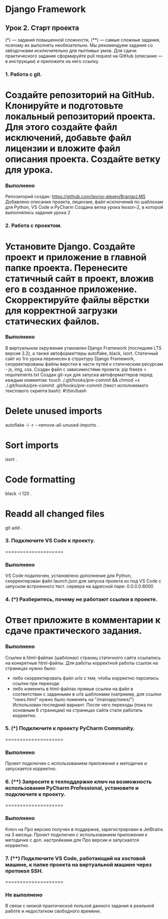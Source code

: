 # Django Framework

## Урок 2. Старт проекта

(*) — задания повышенной сложности, (**) — самые сложные задания, поэтому их выполнять необязательно. Мы рекомендуем 
задания со звёздочками исключительно для пытливых умов.
Для сдачи практического задания сформируйте pull request на GitHub (описание — в инструкции) и приложите на него ссылку.

### 1. Работа с git.
Создайте репозиторий на GitHub.
Клонируйте и подготовьте локальный репозиторий проекта. Для этого создайте файл исключений, добавьте файл лицензии 
и вложите файл описания проекта. Создайте ветку для урока. 
====================
### Выполнено
Репозиторий создан: https://github.com/lavrov-alexey/BraniacLMS
Добавлено описание проекта, лицензия, файл исключений по шаблонам для Python, VS Code и PyCharm
Создана ветка урока lesson-2, в которой выполнялись задания урока 2


### 2. Работа с проектом.
Установите Django.
Создайте проект и приложение в главной папке проекта.
Перенесите статичный сайт в проект, вложив его в созданное приложение.
Скорректируйте файлы вёрстки для корректной загрузки статических файлов. 
====================
### Выполнено
В виртуальном окружении утановлен Django Framework (последняя LTS версия 3.2), 
а также автоформаттеры autoflake, black, isort.
Статичный сайт из 1го урока перенесен в структуру Django Framework, скорректированы файлы верстки в части путей 
к статическим ресурсам - js, img, css.
Создан файл с зависимостями проекта:  pip freeze > requirements.txt
Создан git-хук для запуска автоформаттеров перед каждым коммитом:
touch ./.git/hooks/pre-commit && chmod +x ./.git/hooks/pre-commit
.git/hooks/pre-commit (текст исполняемого текстового скрипта bash):
#!/bin/bash

# Delete unused imports
autoflake -i -r --remove-all-unused-imports .

# Sort imports
isort .

# Code formatting
black -l 120 .

# Readd all changed files
git add .

### 3. Подключите VS Code к проекту. 
====================
### Выполнено
VS Code подключен, установлено дополнение для Python, скорректирован файл launch.json для запуска проекта из под VS Code
с запуском встроенного тест. сервера на адресной паре: 0.0.0.0:8000

### 4. (*) Разберитесь, почему не работают ссылки в проекте. 
Ответ приложите в комментарии к сдаче практического задания. 
====================
### Выполнено
Ссылки в html-файлах (шаблонах) страниц статичного сайта ссылались на конкретные html-файлы.
Для работы корректной работы ссылок на страницах нужно было:
- либо скорректировать файл urls с тем, чтобы корректно парсились ссылки при переходе
- либо изменить в html-файлах прямые ссылки на файл в соответствии с заданными в urls шаблонами 
(например, для ссылки "news.html" нужно было поменять на "/mainapp/news/")
Использован последний вариант. 
После чего переходы (пока по основным 6 страницам) на страницах сайта стали работать корректно.

### 5. (*) Подключите к проекту PyCharm Community. 
====================
### Выполнено
Проект подключен с использованием приложения к методичке и запускается корректно.

### 6. (**) Запросите в техподдержке ключ на возможность использования PyCharm Professional, установите и подключите к проекту. 
====================
### Выполнено
Ключ на Про версию получен в поддержке, зарегистрирован в JetBrains на 3 месяца.
Проект подключен с использованием приложения к методичке с доп. настройками для Про версии и запускается корректно.

### 7. (**) Подключите VS Code, работающий на хостовой машине, к папке проекта на виртуальной машине через протокол SSH.
====================
### Не выполнено
В связи с низкой практической пользой данного задания в реальной работе и недостатком свободного времени.